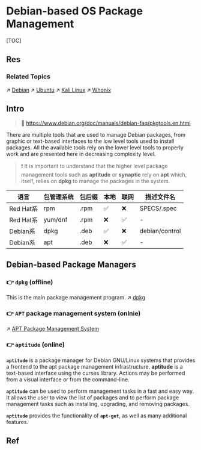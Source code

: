 # Debian-based OS Package Management

[TOC]



## Res
### Related Topics
↗ [Debian](../../../Linux%20(Derived%20From%20UNIX%20Family)/Linux%20Distros/🌀%20Debian%20Based%20Linux/Debian/Debian.md)
↗ [Ubuntu](../../../Linux%20(Derived%20From%20UNIX%20Family)/Linux%20Distros/🌀%20Debian%20Based%20Linux/Ubuntu/Ubuntu.md)
↗ [Kali Linux](../../../../../CyberSecurity/☠️%20Kill%20Chain%20&%20Security%20Tool%20Box/🐉%20Kali%20Linux/Kali%20Linux.md)
↗ [Whonix](../../../Linux%20(Derived%20From%20UNIX%20Family)/Linux%20Distros/🌀%20Debian%20Based%20Linux/Whonix.md)




## Intro
> 🔗 https://www.debian.org/doc/manuals/debian-faq/pkgtools.en.html

There are multiple tools that are used to manage Debian packages, from graphic or text-based interfaces to the low level tools used to install packages. All the available tools rely on the lower level tools to properly work and are presented here in decreasing complexity level.

> ❗ It is important to understand that the higher level package management tools such as **aptitude** or **synaptic** rely on **apt** which, itself, relies on **dpkg** to manage the packages in the system.

| 语言 | 包管理系统 | 包后缀 | 本地 | 联网 | 描述文件名 |
| ---- | ---- | ---- | ---- | ---- | ---- |
| Red Hat系 | rpm | .rpm | ✅ | ❌ | SPECS/<package-name>.spec |
| Red Hat系 | yum/dnf | .rpm | ❌ | ✅ | - |
| Debian系 | dpkg | .deb | ✅ | ❌ | debian/control |
| Debian系 | apt | .deb | ❌ | ✅ | - |



## Debian-based Package Managers
### 👉 `dpkg` (offline)
This is the main package management program.
↗ [dpkg](dpkg.md)


### 👉 `APT` package management system (onlnie)
↗ [APT Package Management System](APT%20Package%20Management%20System.md)


### 👉 `aptitude` (online)
**`aptitude`** is a package manager for Debian GNU/Linux systems that provides a frontend to the apt package management infrastructure. **aptitude** is a text-based interface using the curses library. Actions may be performed from a visual interface or from the command-line.

**`aptitude`** can be used to perform management tasks in a fast and easy way. It allows the user to view the list of packages and to perform package management tasks such as installing, upgrading, and removing packages.

**`aptitude`** provides the functionality of **`apt-get`**, as well as many additional features.



## Ref
[Where does apt-get install packages to?]: https://linuxhint.com/apt-get-install-packages-to/

